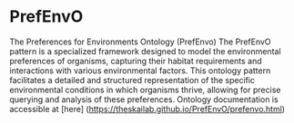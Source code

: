# PrefEnvO
The Preferences for Environments Ontology (PrefEnvo)
The PrefEnvO pattern is a specialized framework designed to model the environmental preferences of organisms, capturing their habitat requirements and interactions with various environmental factors. This ontology pattern facilitates a detailed and structured representation of the specific environmental conditions in which organisms thrive, allowing for precise querying and analysis of these preferences. 
Ontology documentation is accessible at [here] (https://theskailab.github.io/PrefEnvO/prefenvo.html)
